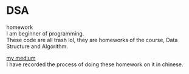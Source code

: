 # DSA
homework<br>
I am beginner of programming.<br>
These code are all trash lol, they are homeworks of the course, Data Structure and Algorithm.<br>

<a href="https://medium.com/me/stories/public"> my medium</a><br>
I have recorded the process of doing these homework on it in chinese.
